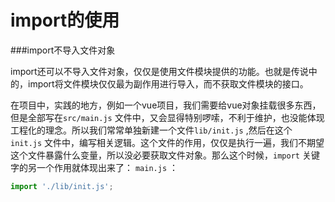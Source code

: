 # import的使用





###import不导入文件对象

import还可以不导入文件对象，仅仅是使用文件模块提供的功能。也就是传说中的，import将文件模块仅仅最为副作用进行导入，而不获取文件模块的接口。

在项目中，实践的地方，例如一个vue项目，我们需要给vue对象挂载很多东西，但是全部写在`src/main.js` 文件中，又会显得特别啰嗦，不利于维护，也没能体现工程化的理念。所以我们常常单独新建一个文件`lib/init.js` ,然后在这个 `init.js` 文件中，编写相关逻辑。这个文件的作用，仅仅是执行一遍，我们不期望这个文件暴露什么变量，所以没必要获取文件对象。那么这个时候，`import` 关键字的另一个作用就体现出来了：
`main.js` ：

```js
import './lib/init.js';
```